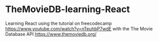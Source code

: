 # TheMovieDB-learning-React
Learning React using the tutorial on freecodecamp  https://www.youtube.com/watch?v=nTeuhbP7wdE with the The Movie Database API https://www.themoviedb.org/
